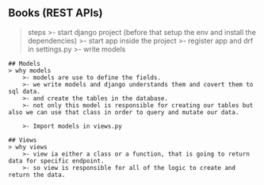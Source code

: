 ## Books (REST APIs)
 > steps
    >- start django project (before that setup the env and install the dependencies)
    >- start app inside the project
    >- register app and drf in settings.py
    >- write models

    ## Models
    > why models
        >- models are use to define the fields.
        >- we write models and django understands them and covert them to sql data.
        >- and create the tables in the database.
        >- not only this model is responsible for creating our tables but also we can use that class in order to query and mutate our data.

>     
        >- Import models in views.py

    ## Views
    > why views
        >- view ia either a class or a function, that is going to return data for specific endpoint.
        >- so view is responsible for all of the logic to create and return the data. 